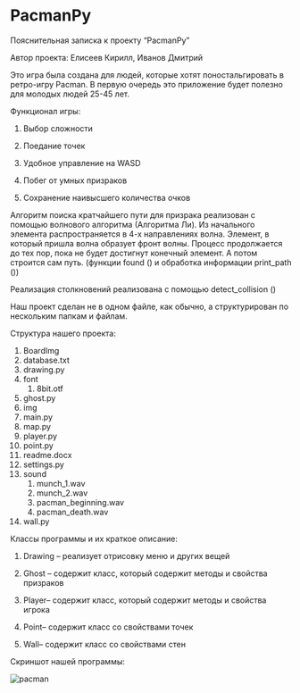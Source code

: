 # PacmanPy
Пояснительная записка к проекту “PacmanPy”

Автор проекта: Елисеев Кирилл, Иванов Дмитрий

Это игра была создана для людей, которые хотят поностальгировать в ретро-игру Pacman. В первую очередь это приложение будет полезно для молодых людей 25-45 лет.

Функционал игры:

   1. Выбор сложности

   2. Поедание точек

   3.  Удобное управление на WASD

   4.  Побег от умных призраков

   5.  Сохранение наивысшего количества очков

Алгоритм поиска кратчайшего пути для призрака реализован с помощью волнового алгоритма (Алгоритма Ли). Из начального элемента распространяется в 4-х направлениях волна. Элемент, в который пришла волна образует фронт волны. Процесс продолжается до тех пор, пока не будет достигнут конечный элемент. А потом строится сам путь. (функции found () и обработка информации print\_path ())

Реализация столкновений реализована с помощью detect\_collision ()

Наш проект сделан не в одном файле, как обычно, а структурирован по нескольким папкам и файлам.

Структура нашего проекта:

   1. BoardImg
   1. database.txt
   1. drawing.py
   1. font
      1. 8bit.otf
   1. ghost.py
   1. img
   1. main.py
   1. map.py
   1. player.py
   1. point.py
   1. readme.docx
   1. settings.py
   1. sound
      1. munch\_1.wav
      1. munch\_2.wav
      1. pacman\_beginning.wav
      1. pacman\_death.wav
   1. wall.py

Классы программы и их краткое описание:

   1. Drawing – реализует отрисовку меню и других вещей

   2. Ghost – содержит класс, который содержит методы и свойства призраков

   3. Player– содержит класс, который содержит методы и свойства игрока
 
   4. Point– содержит класс со свойствами точек

   5. Wall– содержит класс со свойствами стен



Скриншот нашей программы:

![pacman](https://user-images.githubusercontent.com/76534616/151671234-4e2ea16e-6985-4591-b917-4bca4c6b4e41.JPG)
